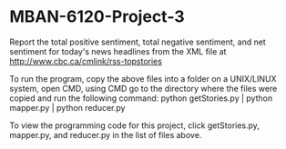# MBAN-6120-Project-3

Report the total positive sentiment, total negative sentiment, and net sentiment for today's news headlines from the XML file at http://www.cbc.ca/cmlink/rss-topstories

To run the program, copy the above files into a folder on a UNIX/LINUX system, open CMD, using CMD go to the directory where the files were copied and run the following command: python getStories.py | python mapper.py | python reducer.py

To view the programming code for this project, click getStories.py, mapper.py, and reducer.py in the list of files above.
